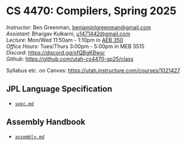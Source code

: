 CS 4470: Compilers, Spring 2025
===============================

*Instructor*: Ben Greenman, benjaminlgreenman@gmail.com \
*Assistant*: Bhargav Kulkarni, u1471442@gmail.com \
*Lecture*: Mon/Wed 11:50am - 1:10pm in [AEB 350](https://map.utah.edu/index.html?code=AEB) \
*Office Hours*: Tues/Thurs 3:00pm - 5:00pm in MEB 3515 \
*Discord*: <https://discord.gg/sfQBgKBwsr> \
*Github*: <https://github.com/utah-cs4470-sp25/class>

Syllabus etc. on Canvas: 
<https://utah.instructure.com/courses/1021427>


JPL Language Specification
----------------

- [`spec.md`](./spec.md)


Assembly Handbook
----------------

- [`assembly.md`](./assembly.md)

